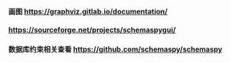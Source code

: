 #### 画图 https://graphviz.gitlab.io/documentation/

#### https://sourceforge.net/projects/schemaspygui/

#### 数据库约束相关查看  https://github.com/schemaspy/schemaspy 